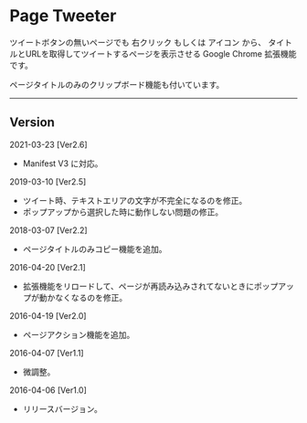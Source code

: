 # Page Tweeter

ツイートボタンの無いページでも 右クリック もしくは アイコン から、
タイトルとURLを取得してツイートするページを表示させる Google Chrome 拡張機能です。

ページタイトルのみのクリップボード機能も付いています。

---

## Version

2021-03-23 [Ver2.6]

- Manifest V3 に対応。

2019-03-10 [Ver2.5]

- ツイート時、テキストエリアの文字が不完全になるのを修正。
- ポップアップから選択した時に動作しない問題の修正。

2018-03-07 [Ver2.2]

- ページタイトルのみコピー機能を追加。

2016-04-20 [Ver2.1]

- 拡張機能をリロードして、ページが再読み込みされてないときにポップアップが動かなくなるのを修正。

2016-04-19 [Ver2.0]

- ページアクション機能を追加。

2016-04-07 [Ver1.1]

- 微調整。

2016-04-06 [Ver1.0]

- リリースバージョン。
